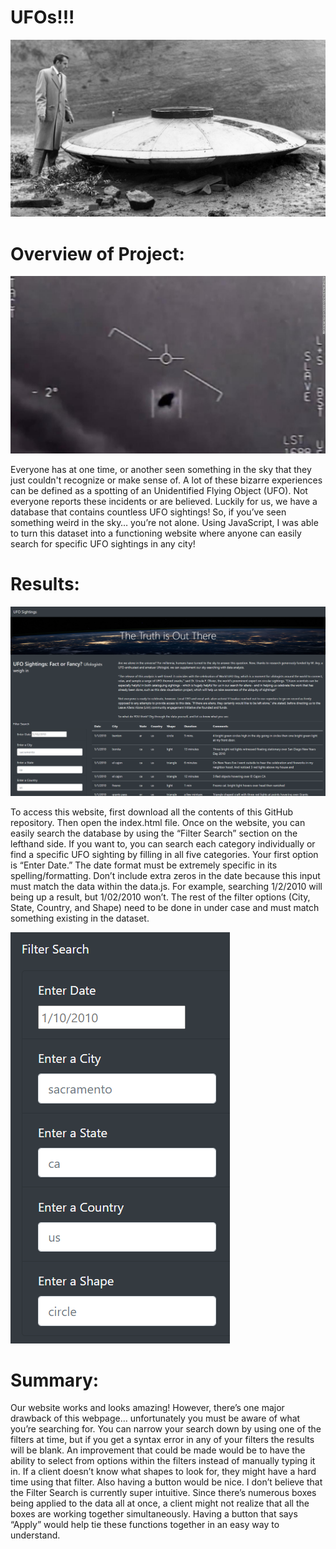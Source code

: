 # UFOs!!!

![this_is_an_image](ufo_omg.jpg)

# Overview of Project:

![this_is_an_image](ufo_spot.jpg)

Everyone has at one time, or another seen something in the sky that they just couldn't recognize or make sense of. A lot of these bizarre experiences can be defined as a spotting of an Unidentified Flying Object (UFO). Not everyone reports these incidents or are believed. Luckily for us, we have a database that contains countless UFO sightings! So, if you’ve seen something weird in the sky… you’re not alone. Using JavaScript, I was able to turn this dataset into a functioning website where anyone can easily search for specific UFO sightings in any city! 

# Results:

![this_is_an_image](ufo_website.PNG)

To access this website, first download all the contents of this GitHub repository. Then open the index.html file. Once on the website, you can easily search the database by using the “Filter Search” section on the lefthand side. If you want to, you can search each category individually or find a specific UFO sighting by filling in all five categories. Your first option is “Enter Date.” The date format must be extremely specific in its spelling/formatting. Don’t include extra zeros in the date because this input must match the data within the data.js. For example, searching 1/2/2010 will being up a result, but 1/02/2010 won’t. The rest of the filter options (City, State, Country, and Shape) need to be done in under case and must match something existing in the dataset.

![this_is_an_image](filter.PNG)

# Summary:

Our website works and looks amazing! However, there’s one major drawback of this webpage… unfortunately you must be aware of what you’re searching for. You can narrow your search down by using one of the filters at time, but if you get a syntax error in any of your filters the results will be blank. An improvement that could be made would be to have the ability to select from options within the filters instead of manually typing it in. If a client doesn’t know what shapes to look for, they might have a hard time using that filter. Also having a button would be nice. I don’t believe that the Filter Search is currently super intuitive. Since there’s numerous boxes being applied to the data all at once, a client might not realize that all the boxes are working together simultaneously. Having a button that says “Apply” would help tie these functions together in an easy way to understand. 
